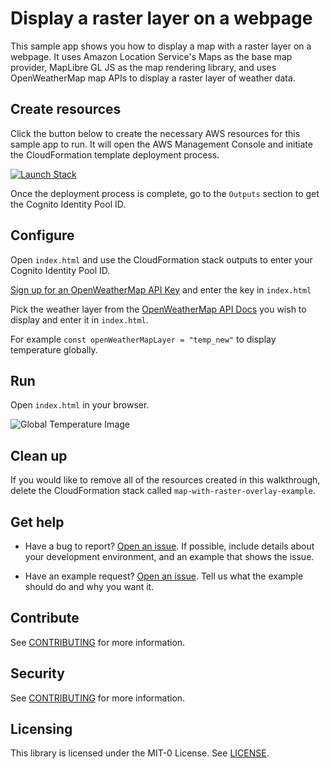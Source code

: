 # Display a raster layer on a webpage

This sample app shows you how to display a map with a raster layer on a webpage. It uses Amazon Location Service's Maps as the base map provider, MapLibre GL JS as the map rendering library, and uses OpenWeatherMap map APIs to display a raster layer of weather data.

## Create resources

Click the button below to create the necessary AWS resources for this sample app to run. It will open the AWS Management Console and initiate the CloudFormation template deployment process.

[![Launch Stack](https://amazon-location-cloudformation-templates.s3.us-west-2.amazonaws.com/cfn-launch-stack-button.svg)](https://console.aws.amazon.com/cloudformation/home?#/stacks/quickcreate?stackName=map-with-raster-overlay-example&templateURL=https://amazon-location-cloudformation-templates.s3.us-west-2.amazonaws.com/samples/web-raster-overlay/template.yml)

Once the deployment process is complete, go to the `Outputs` section to get the Cognito Identity Pool ID.

## Configure

Open `index.html` and use the CloudFormation stack outputs to enter your Cognito Identity Pool ID.

[Sign up for an OpenWeatherMap API Key](https://home.openweathermap.org/users/sign_up) and enter the key in `index.html`

Pick the weather layer from the [OpenWeatherMap API Docs](https://openweathermap.org/api/weathermaps) you wish to display and enter it in `index.html`. 

For example `const openWeatherMapLayer = "temp_new"` to display temperature globally.
## Run

Open `index.html` in your browser.

![Global Temperature Image](https://amazon-location-cloudformation-templates.s3.us-west-2.amazonaws.com/samples/web-raster-overlay/map-with-raster-overlay.png)
## Clean up

If you would like to remove all of the resources created in this walkthrough, delete the CloudFormation stack called `map-with-raster-overlay-example`.

## Get help

- Have a bug to report? [Open an issue](https://github.com/aws-geospatial/amazon-location-samples-js/issues/new). If possible, include details about your development environment, and an example that shows the issue.

- Have an example request? [Open an issue](https://github.com/aws-geospatial/amazon-location-samples-js/issues/new). Tell us what the example should do and why you want it.

## Contribute

See [CONTRIBUTING](../CONTRIBUTING.md) for more information.

## Security

See [CONTRIBUTING](../CONTRIBUTING.md#security-issue-notifications) for more information.

## Licensing

This library is licensed under the MIT-0 License. See [LICENSE](../LICENSE).
